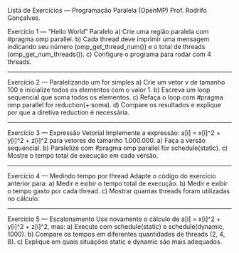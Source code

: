 Lista de Exercícios — Programação Paralela (OpenMP)
Prof. Rodrifo Gonçalves.

Exercício 1 — “Hello World” Paralelo
a) Crie uma região paralela com #pragma omp parallel.
b) Cada thread deve imprimir uma mensagem indicando seu número (omp_get_thread_num()) e o total de threads (omp_get_num_threads()).
c) Configure o programa para rodar com 4 threads.

-----------------------------------------------------

Exercício 2 — Paralelizando um for simples
a) Crie um vetor v de tamanho 100 e inicialize todos os elementos com o valor 1.
b) Escreva um loop sequencial que soma todos os elementos.
c) Refaça o loop com #pragma omp parallel for reduction(+:soma).
d) Compare os resultados e explique por que a diretiva reduction é necessária.

-----------------------------------------------------

Exercício 3 — Expressão Vetorial
Implemente a expressão: a[i] = x[i]^2 + y[i]^2 + z[i]^2 para vetores de tamanho 1.000.000.
a) Faça a versão sequencial.
b) Paralelize com #pragma omp parallel for schedule(static).
c) Mostre o tempo total de execução em cada versão.

-----------------------------------------------------

Exercício 4 — Medindo tempo por thread
Adapte o código do exercício anterior para:
a) Medir e exibir o tempo total de execução.
b) Medir e exibir o tempo gasto por cada thread.
c) Mostrar quantas threads foram utilizadas no cálculo.

-----------------------------------------------------

Exercício 5 — Escalonamento
Use novamente o cálculo de a[i] = x[i]^2 + y[i]^2 + z[i]^2, mas:
a) Execute com schedule(static) e schedule(dynamic, 1000).
b) Compare os tempos em diferentes quantidades de threads (2, 4, 8).
c) Explique em quais situações static e dynamic são mais adequados.
